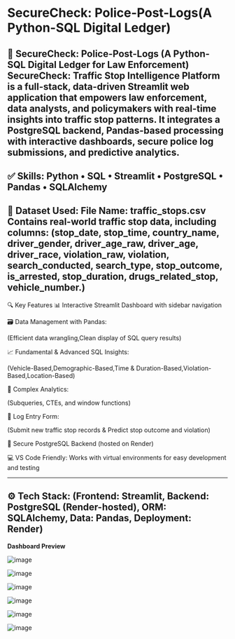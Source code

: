 # SecureCheck: Police-Post-Logs(A Python-SQL Digital Ledger)

🚨 SecureCheck: Police-Post-Logs
(A Python-SQL Digital Ledger for Law Enforcement)
SecureCheck: Traffic Stop Intelligence Platform is a full-stack, data-driven Streamlit web application that empowers law enforcement, data analysts, and policymakers with real-time insights into traffic stop patterns. It integrates a PostgreSQL backend, Pandas-based processing with interactive dashboards, secure police log submissions, and predictive analytics.
--------------------------------------------------------------------------------------------------------------------------------------------------------------------------------------------------------------------
✅ Skills: 
Python • SQL • Streamlit • PostgreSQL • Pandas • SQLAlchemy
--------------------------------------------------------------------------------------------------------------------------------------------------------------------------------------------------------------------
🧾 Dataset Used:
File Name: traffic_stops.csv
Contains real-world traffic stop data, including columns:
(stop_date, stop_time, country_name, driver_gender, driver_age_raw, driver_age, driver_race, violation_raw, violation, search_conducted, search_type, stop_outcome, is_arrested, stop_duration, drugs_related_stop, vehicle_number.)
--------------------------------------------------------------------------------------------------------------------------------------------------------------------------------------------------------------------
🔍 Key Features
📊 Interactive Streamlit Dashboard with sidebar navigation

🗃️ Data Management with Pandas:

(Efficient data wrangling,Clean display of SQL query results)

📈 Fundamental & Advanced SQL Insights:

(Vehicle-Based,Demographic-Based,Time & Duration-Based,Violation-Based,Location-Based)

🧠 Complex Analytics:

(Subqueries, CTEs, and window functions)

📝 Log Entry Form:

(Submit new traffic stop records & Predict stop outcome and violation)

🔐 Secure PostgreSQL Backend (hosted on Render)

💻 VS Code Friendly:
Works with virtual environments for easy development and testing

--------------------------------------------------------------------------------------------------------------------------------------------------------------------------------------------------------------------
⚙️ Tech Stack:
(Frontend: 	Streamlit,
Backend:	  PostgreSQL (Render-hosted),
ORM:	      SQLAlchemy,
Data:     	Pandas,
Deployment:	Render)
--------------------------------------------------------------------------------------------------------------------------------------------------------------------------------------------------------------------
**Dashboard Preview**

![image](https://github.com/user-attachments/assets/a58c9bae-535d-484e-a092-0d1cba300de8)

![image](https://github.com/user-attachments/assets/68a50336-bf45-4e8d-80f4-cfbc166e7728)

![image](https://github.com/user-attachments/assets/16829627-1c9c-47c8-9922-db4b5ddf1ba5)

![image](https://github.com/user-attachments/assets/f25ad571-6b57-4a40-8e04-14fffd790bca)

![image](https://github.com/user-attachments/assets/274d5c2f-6f03-4bdc-9838-9e703f39c23a)

![image](https://github.com/user-attachments/assets/277ce1f1-7a47-45db-8d19-35749dcb611d)









